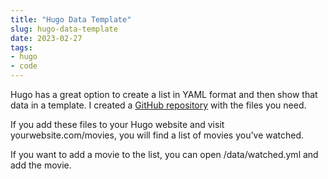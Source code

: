 ```yaml
---
title: "Hugo Data Template"
slug: hugo-data-template
date: 2023-02-27
tags:
- hugo
- code
---
```


Hugo has a great option to create a list in YAML format and then show that data in a template. I created a <a href="https://github.com/buurmannetje/Hugo-Examples/tree/main/Data%20Templates">GitHub repository</a> with the files you need.

If you add these files to your Hugo website and visit yourwebsite.com/movies, you will find a list of movies you've watched.

If you want to add a movie to the list, you can open /data/watched.yml and add the movie.
